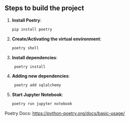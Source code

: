## Steps to build the project


1. **Install Poetry**:
   ```sh
   pip install poetry
    ```
   
2. **Create/Activating the virtual environment**:
   ```sh
   poetry shell
   ```
   
3. **Install dependencies**:
   ```sh
    poetry install
    ```
   
4. **Adding new dependencies**:
   ```sh
    poetry add sqlalchemy
    ```
   
5. **Start Jupyter Notebook**:
   ```sh
   poetry run jupyter notebook
   ```
   

Poetry Docs: https://python-poetry.org/docs/basic-usage/